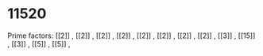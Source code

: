 # 11520

Prime factors: [[2]] , [[2]] , [[2]] , [[2]] , [[2]] , [[2]] , [[2]] , [[2]] , [[3]] , [[15]] , [[3]] , [[5]] , [[5]] , 